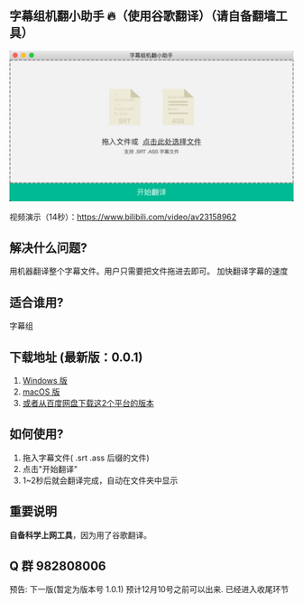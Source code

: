 ## 字幕组机翻小助手 :fire:（使用谷歌翻译）（请自备翻墙工具）    
<img src="./app/image/1.png" alt="how the app look like" width="580">

视频演示（14秒）：https://www.bilibili.com/video/av23158962

## 解决什么问题?
用机器翻译整个字幕文件。用户只需要把文件拖进去即可。
加快翻译字幕的速度  

## 适合谁用?
字幕组

## 下载地址 (最新版：0.0.1)
1. [Windows 版](https://github.com/1c7/translate-subtitle-file/releases/download/0.01/Windows-Translation-Helper-0.0.1-win32-x64.rar)
2. [macOS 版](https://github.com/1c7/translate-subtitle-file/releases/download/0.01/macOS-Translation-Helper-0.01.zip)
3. [或者从百度网盘下载这2个平台的版本](https://pan.baidu.com/s/1ZBa6xGI6MQH4nbxmnPnqwA)    

## 如何使用?
1. 拖入字幕文件( .srt .ass 后缀的文件)
2. 点击"开始翻译"        
3. 1~2秒后就会翻译完成，自动在文件夹中显示          

## 重要说明
**自备科学上网工具**，因为用了谷歌翻译。     

## Q 群 982808006


预告: 下一版(暂定为版本号 1.0.1) 预计12月10号之前可以出来. 已经进入收尾环节

<!--
### 如果点"开始翻译"没有反应
1、你没有翻墙（打开全局翻墙）   
2、碰到了谷歌的机器人验证    
3、谷歌可能改接口了导致程序失效   

### 解决方法：
无，等下一个版本吧

### 什么时候发下一版
下一个版本主要是解决：1. 支持批量翻译 2. 支持 VTT 格式的字幕 3. 修复已知 bug (后面拖入的文件会有之前文件的中文)   
什么时候可以发布？ 不知道    

## 最后
0.0.1 用的是盗版 API (谷歌翻译)，不稳定（也就是经常有人反馈他们用不了）的问题也被吐槽很多次了.  
换成正版 API 稳定是稳定了，但是要收费。这就两难了
-->

<!--
## 推荐的工作流 (workflow)
1. 先调整英文字幕的时间轴（比如用 Aegisub）
2. 时间轴调完后, **用这个工具翻译**
3. 中文字幕翻译后，会加到英文字幕的后面（打开 Aegisub 你会看到中文都在后半部分）此时可以用 `Shift` 键加鼠标点击第一行中文字幕和最后一行中文字幕选择范围，选中所有中文字幕，修改 Style
（这样中英双语的样式就不一样了，你可以把中文调大字体，英文调小字体。或不同颜色等）
4. 继续人工翻译即可
-->

